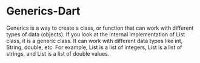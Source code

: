 # Generics-Dart

Generics is a way to create a class, or function that can work with different types of data (objects).
If you look at the internal implementation of List class, it is a generic class.
It can work with different data types like int, String, double, etc.
For example, List<int> is a list of integers, List<String> is a list of strings, and List<double> is a list of double values.

